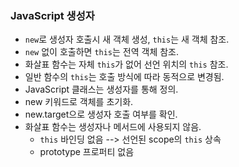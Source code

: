 ### JavaScript 생성자

- `new`로 생성자 호출시 새 객체 생성, `this`는 새 객체 참조.
- `new` 없이 호출하면 `this`는 전역 객체 참조.
- 화살표 함수는 자체 `this`가 없어 선언 위치의 `this` 참조.
- 일반 함수의 `this`는 호출 방식에 따라 동적으로 변경됨.
- JavaScript 클래스는 생성자를 통해 정의.
- new 키워드로 객체를 초기화.
- new.target으로 생성자 호출 여부를 확인.
- 화살표 함수는 생성자나 메서드에 사용되지 않음.
  - `this` 바인딩 없음 --> 선언된 scope의 `this` 상속
  - prototype 프로퍼티 없음
